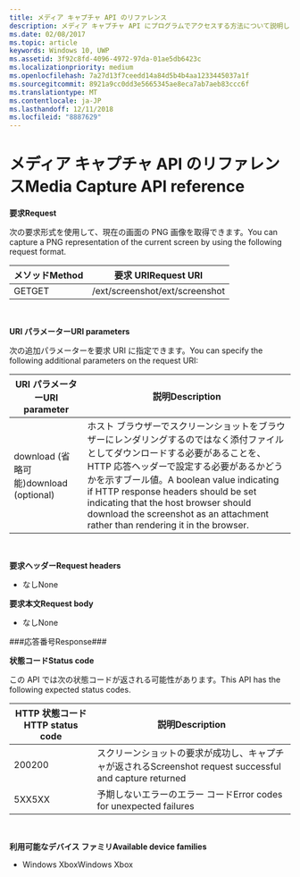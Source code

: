 ```yaml
---
title: メディア キャプチャ API のリファレンス
description: メディア キャプチャ API にプログラムでアクセスする方法について説明します。
ms.date: 02/08/2017
ms.topic: article
keywords: Windows 10, UWP
ms.assetid: 3f92c8fd-4096-4972-97da-01ae5db6423c
ms.localizationpriority: medium
ms.openlocfilehash: 7a27d13f7ceedd14a84d5b4b4aa1233445037a1f
ms.sourcegitcommit: 8921a9cc0dd3e5665345ae8eca7ab7aeb83ccc6f
ms.translationtype: MT
ms.contentlocale: ja-JP
ms.lasthandoff: 12/11/2018
ms.locfileid: "8887629"
---
```

# <a name="media-capture-api-reference"></a><span data-ttu-id="3cd02-104">メディア キャプチャ API のリファレンス</span><span class="sxs-lookup"><span data-stu-id="3cd02-104">Media Capture API reference</span></span> #

**<span data-ttu-id="3cd02-105">要求</span><span class="sxs-lookup"><span data-stu-id="3cd02-105">Request</span></span>**

<span data-ttu-id="3cd02-106">次の要求形式を使用して、現在の画面の PNG 画像を取得できます。</span><span class="sxs-lookup"><span data-stu-id="3cd02-106">You can capture a PNG representation of the current screen by using the following request format.</span></span>

| <span data-ttu-id="3cd02-107">メソッド</span><span class="sxs-lookup"><span data-stu-id="3cd02-107">Method</span></span>        | <span data-ttu-id="3cd02-108">要求 URI</span><span class="sxs-lookup"><span data-stu-id="3cd02-108">Request URI</span></span>     | 
| ------------- |-----------------|
| <span data-ttu-id="3cd02-109">GET</span><span class="sxs-lookup"><span data-stu-id="3cd02-109">GET</span></span>           | <span data-ttu-id="3cd02-110">/ext/screenshot</span><span class="sxs-lookup"><span data-stu-id="3cd02-110">/ext/screenshot</span></span> |
<br>

**<span data-ttu-id="3cd02-111">URI パラメーター</span><span class="sxs-lookup"><span data-stu-id="3cd02-111">URI parameters</span></span>**

<span data-ttu-id="3cd02-112">次の追加パラメーターを要求 URI に指定できます。</span><span class="sxs-lookup"><span data-stu-id="3cd02-112">You can specify the following additional parameters on the request URI:</span></span>


| <span data-ttu-id="3cd02-113">URI パラメーター</span><span class="sxs-lookup"><span data-stu-id="3cd02-113">URI parameter</span></span>      | <span data-ttu-id="3cd02-114">説明</span><span class="sxs-lookup"><span data-stu-id="3cd02-114">Description</span></span>     | 
| ------------------ |-----------------|
| <span data-ttu-id="3cd02-115">download (省略可能)</span><span class="sxs-lookup"><span data-stu-id="3cd02-115">download (optional)</span></span>| <span data-ttu-id="3cd02-116">ホスト ブラウザーでスクリーンショットをブラウザーにレンダリングするのではなく添付ファイルとしてダウンロードする必要があることを、HTTP 応答ヘッダーで設定する必要があるかどうかを示すブール値。</span><span class="sxs-lookup"><span data-stu-id="3cd02-116">A boolean value indicating if HTTP response headers should be set indicating that the host browser should download the screenshot as an attachment rather than rendering it in the browser.</span></span>  |
<br>

**<span data-ttu-id="3cd02-117">要求ヘッダー</span><span class="sxs-lookup"><span data-stu-id="3cd02-117">Request headers</span></span>**

* <span data-ttu-id="3cd02-118">なし</span><span class="sxs-lookup"><span data-stu-id="3cd02-118">None</span></span>

**<span data-ttu-id="3cd02-119">要求本文</span><span class="sxs-lookup"><span data-stu-id="3cd02-119">Request body</span></span>**

* <span data-ttu-id="3cd02-120">なし</span><span class="sxs-lookup"><span data-stu-id="3cd02-120">None</span></span>

###<a name="response"></a><span data-ttu-id="3cd02-121">応答番号</span><span class="sxs-lookup"><span data-stu-id="3cd02-121">Response###</span></span>

**<span data-ttu-id="3cd02-122">状態コード</span><span class="sxs-lookup"><span data-stu-id="3cd02-122">Status code</span></span>**

<span data-ttu-id="3cd02-123">この API では次の状態コードが返される可能性があります。</span><span class="sxs-lookup"><span data-stu-id="3cd02-123">This API has the following expected status codes.</span></span>

| <span data-ttu-id="3cd02-124">HTTP 状態コード</span><span class="sxs-lookup"><span data-stu-id="3cd02-124">HTTP status code</span></span>   | <span data-ttu-id="3cd02-125">説明</span><span class="sxs-lookup"><span data-stu-id="3cd02-125">Description</span></span>     | 
| ------------------ |-----------------|
| <span data-ttu-id="3cd02-126">200</span><span class="sxs-lookup"><span data-stu-id="3cd02-126">200</span></span>                | <span data-ttu-id="3cd02-127">スクリーンショットの要求が成功し、キャプチャが返される</span><span class="sxs-lookup"><span data-stu-id="3cd02-127">Screenshot request successful and capture returned</span></span> |
| <span data-ttu-id="3cd02-128">5XX</span><span class="sxs-lookup"><span data-stu-id="3cd02-128">5XX</span></span>                | <span data-ttu-id="3cd02-129">予期しないエラーのエラー コード</span><span class="sxs-lookup"><span data-stu-id="3cd02-129">Error codes for unexpected failures</span></span> |
<br>

**<span data-ttu-id="3cd02-130">利用可能なデバイス ファミリ</span><span class="sxs-lookup"><span data-stu-id="3cd02-130">Available device families</span></span>**

* <span data-ttu-id="3cd02-131">Windows Xbox</span><span class="sxs-lookup"><span data-stu-id="3cd02-131">Windows Xbox</span></span>


